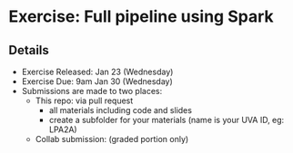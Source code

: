 # Exercise: Full pipeline using Spark

## Details
* Exercise Released: Jan 23 (Wednesday)
* Exercise Due: 9am Jan 30 (Wednesday)
* Submissions are made to two places:
  * This repo: via pull request 
    * all materials including code and slides
    * create a subfolder for your materials (name is your UVA ID, eg: LPA2A)
  * Collab submission: (graded portion only)
